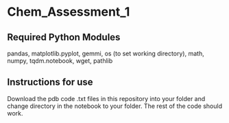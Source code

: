 # Chem_Assessment_1
## Required Python Modules
pandas, matplotlib.pyplot, gemmi, os (to set working directory), math, numpy, tqdm.notebook, wget, pathlib
## Instructions for use
Download the pdb code .txt files in this repository into your folder and change directory in the notebook to your folder. The rest of the code should work.

